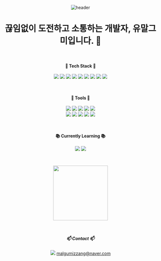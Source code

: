 <div align="center">

![header](https://capsule-render.vercel.app/api?type=waving&text=Malgumi&color=gradient&height=250&section=header&fontSize=70&fontcolor=white)

# 끊임없이 도전하고 소통하는 개발자, 유말그미입니다. 👋

<br>

#### 🔨 Tech Stack 🔨

<img src="https://img.shields.io/badge/JavaScript-F7DF1E?style=flat-square&logo=JavaScript&logoColor=white"/> <img src="https://img.shields.io/badge/C-A8B9CC?style=flat-square&logo=C&logoColor=white"/> <img src="https://img.shields.io/badge/Java-02569B?style=flat-square"/> <img src="https://img.shields.io/badge/HTML-E34F26?style=flat-square&logo=html5&logoColor=white"/> <img src="https://img.shields.io/badge/Dart-0175C2?style=flat-square&logo=dart&logoColor=white"/> <img src="https://img.shields.io/badge/Python-3776AB?style=flat-square&logo=python&logoColor=white"/> <img src="https://img.shields.io/badge/MySQL-3776AB?style=flat-square&logo=mysql&logoColor=white"/> <img src="https://img.shields.io/badge/Flutter-02569B?style=flat-square&logo=flutter&logoColor=white"/> <img src="https://img.shields.io/badge/Node.js-02569B?style=flat-square&logo=nodedotjs&logoColor=white"/> 

<br>

#### 🔧 Tools 🔧

<img src="https://img.shields.io/badge/Git-F05032?style=flat-square&logo=git&logoColor=white"/> <img src="https://img.shields.io/badge/github-181717?style=flat-square&logo=github&logoColor=white"/> <img src="https://img.shields.io/badge/Notion-000000?style=flat-square&logo=notion&logoColor=white"/> <img src="https://img.shields.io/badge/Discord-5865F2?style=flat-square&logo=discord&logoColor=white"/> <img src="https://img.shields.io/badge/Slack-4A154B?style=flat-square&logo=slack&logoColor=white"/> 
<br> 
<img src="https://img.shields.io/badge/Eclipse IDE-2C2255?style=flat-square&logo=eclipseide&logoColor=white"/> <img src="https://img.shields.io/badge/Anaconda-44A833?style=flat-square&logo=anaconda&logoColor=white"/> <img src="https://img.shields.io/badge/IntelliJ IDEA-44A833?style=flat-square&logo=intellijidea&logoColor=white"/> <img src="https://img.shields.io/badge/VisualStudio-5C2D91?style=flat-square&logo=visualstudio&logoColor=white"/> <img src="https://img.shields.io/badge/VisualStudioCode-007ACC?style=flat-square&logo=visualstudiocode&logoColor=white"/>

<br>

#### 📚 Currently Learning 📚

<img src="https://img.shields.io/badge/Csharp-512BD4?style=flat-square&logo=csharp&logoColor=white"/> <img src="https://img.shields.io/badge/C++-00599C?style=flat-square&logo=cplusplus&logoColor=white"/> 

<br>


<a href="https://github.com/imysh578"><img align="center" style="height:180px" src="https://github-readme-stats.vercel.app/api/top-langs/?username=malgumi&layout=compact&theme=nord&hide_border=true" /></a>

<br>


##### 📫 Contact 📫 

<a href="https://naver.com" target="_blank"><img src="https://img.shields.io/badge/Naver-03C75A?style=flat-square&logo=naver&logoColor=white"/></a> malgumizzang@naver.com

</div>
